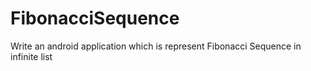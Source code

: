 # FibonacciSequence

Write an android application which is represent Fibonacci Sequence in infinite list

 
